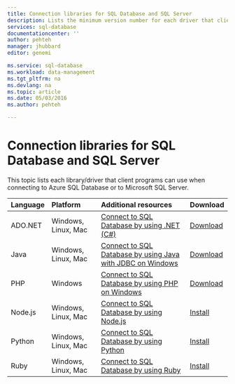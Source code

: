 ```yaml
---
title: Connection libraries for SQL Database and SQL Server
description: Lists the minimum version number for each driver that client programs can use to connect to Azure SQL Database or to Microsoft SQL Server. A link is provided for version information about drivers that are released by the community rather than by Microsoft.
services: sql-database
documentationcenter: ''
author: pehteh
manager: jhubbard
editor: genemi

ms.service: sql-database
ms.workload: data-management
ms.tgt_pltfrm: na
ms.devlang: na
ms.topic: article
ms.date: 05/03/2016
ms.author: pehteh

---
```

# Connection libraries for SQL Database and SQL Server
This topic lists each library/driver that client programs can use when connecting to Azure SQL Database or to Microsoft SQL Server.

| Language | Platform | Additional resources | Download |
|:--- |:--- |:--- |:--- |
| ADO.NET |Windows, Linux, Mac |[Connect to SQL Database by using .NET (C#)](sql-database-develop-dotnet-simple.md) |[Download](https://msdn.microsoft.com/vstudio/aa496123.aspx) |
| Java |Windows, Linux, Mac |[Connect to SQL Database by using Java with JDBC on Windows](sql-database-develop-java-simple-windows.md) |[Download](http://go.microsoft.com/fwlink/?LinkId=245496) |
| PHP |Windows |[Connect to SQL Database by using PHP on Windows](sql-database-develop-php-simple-windows.md) |[Download](https://www.microsoft.com/download/details.aspx?id=20098) |
| Node.js |Windows, Linux, Mac |[Connect to SQL Database by using Node.js](sql-database-develop-nodejs-simple.md) |[Install](https://msdn.microsoft.com/library/mt652094.aspx) |
| Python |Windows, Linux, Mac |[Connect to SQL Database by using Python](sql-database-develop-python-simple.md) |[Install](https://msdn.microsoft.com/library/mt694094.aspx) |
| Ruby |Windows, Linux, Mac |[Connect to SQL Database by using Ruby](sql-database-develop-ruby-simple.md) |[Install](https://msdn.microsoft.com/library/mt711041.aspx) |

